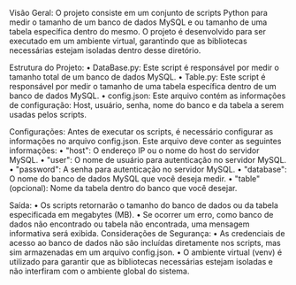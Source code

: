 Visão Geral: 
O projeto consiste em um conjunto de scripts Python para medir o tamanho de um banco 
de  dados  MySQL  e  ou  tamanho  de  uma  tabela  específica  dentro  do  mesmo.  O  projeto  é 
desenvolvido  para  ser  executado  em  um  ambiente  virtual,  garantindo  que  as  bibliotecas 
necessárias estejam isoladas dentro desse diretório. 
 
Estrutura do Projeto: 
• DataBase.py: Este script é responsável por medir o tamanho total de um banco de 
dados MySQL. 
• Table.py: Este script é responsável por medir o tamanho de uma tabela específica 
dentro de um banco de dados MySQL. 
• config.json: Este arquivo contém as informações de configuração: Host, usuário, 
senha, nome do banco e da tabela a serem usadas pelos scripts. 
 
Configurações: 
Antes de executar os scripts, é necessário configurar as informações no arquivo 
config.json. Este arquivo deve conter as seguintes informações: 
• "host": O endereço IP ou o nome do host do servidor MySQL. 
• "user": O nome de usuário para autenticação no servidor MySQL. 
• "password": A senha para autenticação no servidor MySQL. 
• "database": O nome do banco de dados MySQL que você deseja medir. 
• "table" (opcional): Nome da tabela dentro do banco que você desejar. 
 
Saída: 
• Os scripts retornarão o tamanho do banco de dados ou da tabela especificada em 
megabytes (MB). 
• Se ocorrer um erro, como banco de dados não encontrado ou tabela não 
encontrada, uma mensagem informativa será exibida. 
Considerações de Segurança: 
• As credenciais de acesso ao banco de dados não são incluídas diretamente nos 
scripts, mas sim armazenadas em um arquivo config.json. 
• O ambiente virtual (venv) é utilizado para garantir que as bibliotecas necessárias 
estejam isoladas e não interfiram com o ambiente global do sistema. 
